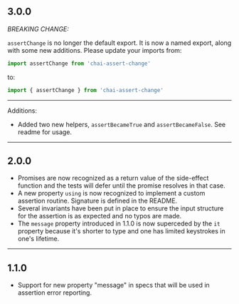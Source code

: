 ## 3.0.0

_BREAKING CHANGE:_

`assertChange` is no longer the default export. It is now a named export, along with some new additions.
Please update your imports from:

```javascript
import assertChange from 'chai-assert-change'
```

to:

```javascript
import { assertChange } from 'chai-assert-change'
```

---

Additions:
- Added two new helpers, `assertBecameTrue` and `assertBecameFalse`. See readme for usage.

---

## 2.0.0

- Promises are now recognized as a return value of the side-effect function and
  the tests will defer until the promise resolves in that case.
- A new property `using` is now recognized to implement a custom assertion
  routine. Signature is defined in the README.
- Several invariants have been put in place to ensure the input structure for
  the assertion is as expected and no typos are made.
- The `message` property introduced in 1.1.0 is now superceded by the `it`
  property because it's shorter to type and one has limited keystrokes in one's
  lifetime.

---

## 1.1.0

- Support for new property "message" in specs that will be used in assertion
  error reporting.
